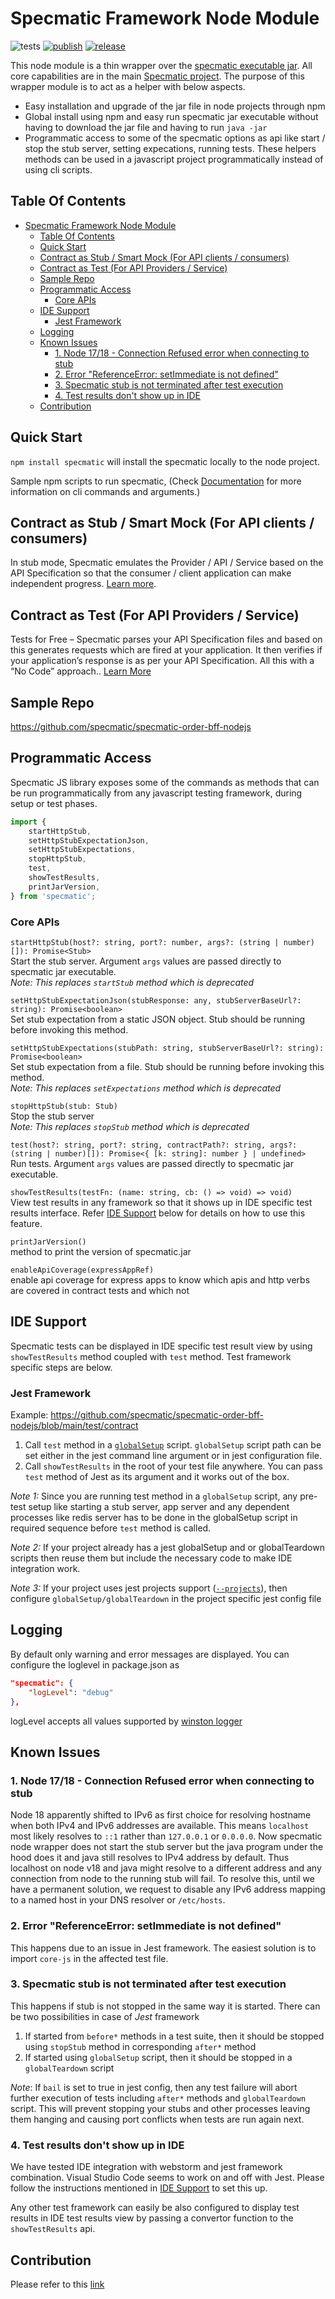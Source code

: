 # Specmatic Framework Node Module

![tests](https://github.com/specmatic/specmatic-node/actions/workflows/test.yml/badge.svg)
[![publish](https://github.com/specmatic/specmatic-node/actions/workflows/publish.yml/badge.svg)](https://www.npmjs.com/package/specmatic)
[![release](https://img.shields.io/npm/v/specmatic)](https://github.com/specmatic/specmatic-node/releases/latest)

This node module is a thin wrapper over the [specmatic executable jar](https://specmatic.io/getting_started.html#setup). All core capabilities are in the main [Specmatic project](https://github.com/specmatic/specmatic). The purpose of this wrapper module is to act as a helper with below aspects.

- Easy installation and upgrade of the jar file in node projects through npm
- Global install using npm and easy run specmatic jar executable without having to download the jar file and having to run `java -jar`
- Programmatic access to some of the specmatic options as api like start / stop the stub server, setting expecations, running tests. These helpers methods can be used in a javascript project programmatically instead of using cli scripts.

## Table Of Contents
- [Specmatic Framework Node Module](#specmatic-framework-node-module)
  - [Table Of Contents](#table-of-contents)
  - [Quick Start](#quick-start)
  - [Contract as Stub / Smart Mock (For API clients / consumers)](#contract-as-stub--smart-mock-for-api-clients--consumers)
  - [Contract as Test (For API Providers / Service)](#contract-as-test-for-api-providers--service)
  - [Sample Repo](#sample-repo)
  - [Programmatic Access](#programmatic-access)
    - [Core APIs](#core-apis)
  - [IDE Support](#ide-support)
    - [Jest Framework](#jest-framework)
  - [Logging](#logging)
  - [Known Issues](#known-issues)
    - [1. Node 17/18 - Connection Refused error when connecting to stub](#1-node-1718---connection-refused-error-when-connecting-to-stub)
    - [2. Error "ReferenceError: setImmediate is not defined"](#2-error-referenceerror-setimmediate-is-not-defined)
    - [3. Specmatic stub is not terminated after test execution](#3-specmatic-stub-is-not-terminated-after-test-execution)
    - [4. Test results don't show up in IDE](#4-test-results-dont-show-up-in-ide)
  - [Contribution](#contribution)

## Quick Start

`npm install specmatic` will install the specmatic locally to the node project.

Sample npm scripts to run specmatic, (Check [Documentation](https://specmatic.io/documentation.html) for more information on cli commands and arguments.)

## Contract as Stub / Smart Mock (For API clients / consumers)

In stub mode, Specmatic emulates the Provider / API / Service based on the API Specification so that the consumer / client application can make independent progress. [Learn more](https://specmatic.io/#contract-as-stub).

## Contract as Test (For API Providers / Service)

Tests for Free – Specmatic parses your API Specification files and based on this generates requests which are fired at your application. It then verifies if your application’s response is as per your API Specification. All this with a “No Code” approach.. [Learn More](https://specmatic.io/#contract-as-test)

## Sample Repo

https://github.com/specmatic/specmatic-order-bff-nodejs

## Programmatic Access

Specmatic JS library exposes some of the commands as methods that can be run programmatically from any javascript testing framework, during setup or test phases.

```javascript
import {
    startHttpStub,
    setHttpStubExpectationJson,
    setHttpStubExpectations,
    stopHttpStub,
    test,
    showTestResults,
    printJarVersion,
} from 'specmatic';
```
### Core APIs

`startHttpStub(host?: string, port?: number, args?: (string | number)[]): Promise<Stub>` <br />
Start the stub server. Argument `args` values are passed directly to specmatic jar executable.<br />
*Note: This replaces `startStub` method which is deprecated*

`setHttpStubExpectationJson(stubResponse: any, stubServerBaseUrl?: string): Promise<boolean>` <br />
Set stub expectation from a static JSON object. Stub should be running before invoking this method.<br />

`setHttpStubExpectations(stubPath: string, stubServerBaseUrl?: string): Promise<boolean>` <br />
Set stub expectation from a file. Stub should be running before invoking this method.<br />
*Note: This replaces `setExpectations` method which is deprecated*

`stopHttpStub(stub: Stub)` <br />
Stop the stub server<br />
*Note: This replaces `stopStub` method which is deprecated*

`test(host?: string, port?: string, contractPath?: string, args?: (string | number)[]): Promise<{ [k: string]: number } | undefined>` <br />
Run tests. Argument `args` values are passed directly to specmatic jar executable.

`showTestResults(testFn: (name: string, cb: () => void) => void)` <br />
View test results in any framework so that it shows up in IDE specific test results interface. Refer [IDE Support](#ide-support) below for details on how to use this feature.

`printJarVersion()` <br />
method to print the version of specmatic.jar

`enableApiCoverage(expressAppRef) ` <br />
enable api coverage for express apps to know which apis and http verbs are covered in contract tests and which not

## IDE Support

Specmatic tests can be displayed in IDE specific test result view by using `showTestResults` method coupled with `test` method. Test framework specific steps are below.

### Jest Framework
Example: https://github.com/specmatic/specmatic-order-bff-nodejs/blob/main/test/contract

1. Call `test` method in a [`globalSetup`](https://jestjs.io/docs/configuration#globalsetup-string) script. `globalSetup` script path can be set either in the jest command line argument or in jest configuration file.
2. Call `showTestResults` in the root of your test file anywhere. You can pass `test` method of Jest as its argument and it works out of the box.

*Note 1:* Since you are running test method in a `globalSetup` script, any pre-test setup like starting a stub server, app server and any dependent processes like redis server has to be done in the globalSetup script in required sequence before `test` method is called.

*Note 2:* If your project already has a jest globalSetup and or globalTeardown scripts then reuse them but include the necessary code to make IDE integration work.

*Note 3:* If your project uses jest projects support ([`--projects`](https://jestjs.io/docs/configuration#projects-arraystring--projectconfig)), then configure `globalSetup/globalTeardown` in the project specific jest config file

## Logging

By default only warning and error messages are displayed. You can configure the loglevel in package.json as

```json
"specmatic": {
    "logLevel": "debug"
},
```

logLevel accepts all values supported by [winston logger](https://github.com/winstonjs/winston#logging-levels)

## Known Issues

### 1. Node 17/18 - Connection Refused error when connecting to stub

Node 18 apparently shifted to IPv6 as first choice for resolving hostname when both IPv4 and IPv6 addresses are available. This means `localhost` most likely resolves to `::1` rather than `127.0.0.1` or `0.0.0.0`. Now specmatic node wrapper does not start the stub server but the java program under the hood does it and java still resolves to IPv4 address by default. Thus localhost on node v18 and java might resolve to a different address and any connection from node to the running stub will fail. To resolve this, until we have a permanent solution, we request to disable any IPv6 address mapping to a named host in your DNS resolver or `/etc/hosts`.

### 2. Error "ReferenceError: setImmediate is not defined"

This happens due to an issue in Jest framework. The easiest solution is to import `core-js` in the affected test file.

### 3. Specmatic stub is not terminated after test execution

This happens if stub is not stopped in the same way it is started. There can be two possibilities in case of *Jest* framework
1. If started from `before*` methods in a test suite, then it should be stopped using `stopStub` method in corresponding `after*` method
2. If started using `globalSetup` script, then it should be stopped in a `globalTeardown` script

*Note*: If `bail` is set to true in jest config, then any test failure will abort further execution of tests including `after*` methods and `globalTeardown` script. This will prevent stopping your stubs and other processes leaving them hanging and causing port conflicts when tests are run again next.

### 4. Test results don't show up in IDE

We have tested IDE integration with webstorm and jest framework combination. Visual Studio Code seems to work on and off with Jest. Please follow the instructions mentioned in [IDE Support](#ide-support) to set this up.

Any other test framework can easily be also configured to display test results in IDE test results view by passing a convertor function to the `showTestResults` api.

## Contribution

Please refer to this [link](CONTRIBUTING.MD)
